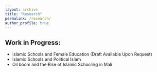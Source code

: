 ```yaml
---
layout: archive
title: "Research"
permalink: /research/
author_profile: true
---
```



## Work in Progress:

* Islamic Schools and Female Education (Draft Available Upon Request)
* Islamic Schools and Political Islam
* Oil boom and the Rise of Islamic Schooling in Mali
